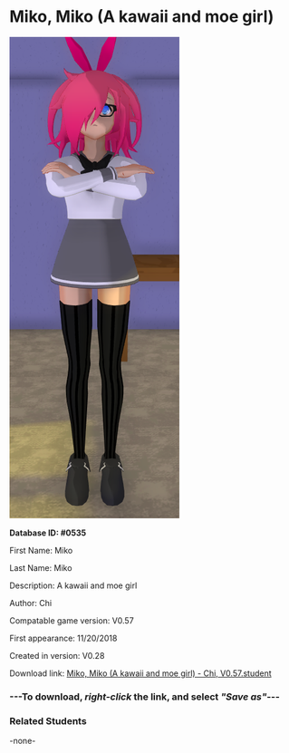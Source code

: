 # Miko, Miko (A kawaii and moe girl)

<img src="../../Files/Images/Miko, Miko (A kawaii and moe girl).png" title="Miko, Miko (A kawaii and moe girl) - Chi, V0.57">

**Database ID: #0535**

First Name: Miko

Last Name: Miko

Description: A kawaii and moe girl

Author: Chi

Compatable game version: V0.57

First appearance: 11/20/2018

Created in version: V0.28

Download link: <a href="https://raw.githubusercontent.com/Arbiter1223/Daigaku-Gurashi-Custom-Students/master/Files/Student%20Files/Miko%2C%20Miko%20(A%20kawaii%20and%20moe%20girl)%20-%20Chi%2C%20V0.57.student">Miko, Miko (A kawaii and moe girl) - Chi, V0.57.student</a>

### ---**To download, _right-click_ the link, and select _"Save as"_**---

### Related Students

-none-
